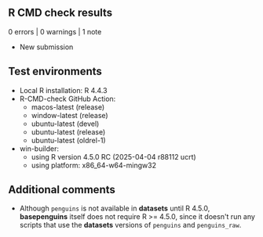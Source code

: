 ## R CMD check results

0 errors | 0 warnings | 1 note

* New submission

## Test environments

* Local R installation: R 4.4.3
* R-CMD-check GitHub Action: 
  - macos-latest (release)
  - window-latest (release)
  - ubuntu-latest (devel)
  - ubuntu-latest (release)
  - ubuntu-latest (oldrel-1)
* win-builder: 
  - using R version 4.5.0 RC (2025-04-04 r88112 ucrt) 
  - using platform: x86_64-w64-mingw32

## Additional comments

* Although `penguins` is not available in **datasets** until R 4.5.0, **basepenguins** itself does not require R >= 4.5.0, since it doesn't run any scripts that use the **datasets** versions of `penguins` and `penguins_raw`.
